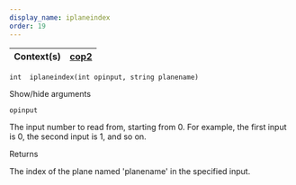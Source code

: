 ```yaml
---
display_name: iplaneindex
order: 19
---
```

| Context(s) | [cop2](../contexts/cop2.html) |
| --- | --- |

`int  iplaneindex(int opinput, string planename)`

Show/hide arguments

`opinput`

The input number to read from, starting from 0. For example, the first input is 0, the second input is 1, and so on.

Returns

The index of the plane named 'planename' in the specified input.
